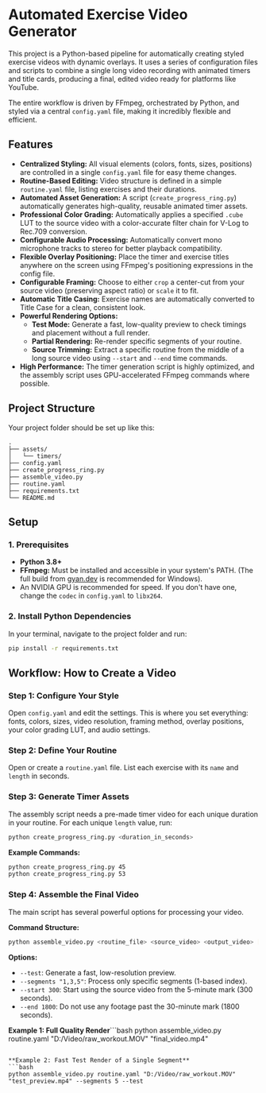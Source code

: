 # Automated Exercise Video Generator

This project is a Python-based pipeline for automatically creating styled exercise videos with dynamic overlays. It uses a series of configuration files and scripts to combine a single long video recording with animated timers and title cards, producing a final, edited video ready for platforms like YouTube.

The entire workflow is driven by FFmpeg, orchestrated by Python, and styled via a central `config.yaml` file, making it incredibly flexible and efficient.

## Features

- **Centralized Styling:** All visual elements (colors, fonts, sizes, positions) are controlled in a single `config.yaml` file for easy theme changes.
- **Routine-Based Editing:** Video structure is defined in a simple `routine.yaml` file, listing exercises and their durations.
- **Automated Asset Generation:** A script (`create_progress_ring.py`) automatically generates high-quality, reusable animated timer assets.
- **Professional Color Grading:** Automatically applies a specified `.cube` LUT to the source video with a color-accurate filter chain for V-Log to Rec.709 conversion.
- **Configurable Audio Processing:** Automatically convert mono microphone tracks to stereo for better playback compatibility.
- **Flexible Overlay Positioning:** Place the timer and exercise titles anywhere on the screen using FFmpeg's positioning expressions in the config file.
- **Configurable Framing:** Choose to either `crop` a center-cut from your source video (preserving aspect ratio) or `scale` it to fit.
- **Automatic Title Casing:** Exercise names are automatically converted to Title Case for a clean, consistent look.
- **Powerful Rendering Options:**
    - **Test Mode:** Generate a fast, low-quality preview to check timings and placement without a full render.
    - **Partial Rendering:** Re-render specific segments of your routine.
    - **Source Trimming:** Extract a specific routine from the middle of a long source video using `--start` and `--end` time commands.
- **High Performance:** The timer generation script is highly optimized, and the assembly script uses GPU-accelerated FFmpeg commands where possible.

## Project Structure

Your project folder should be set up like this:
```
.
├── assets/
│   └── timers/
├── config.yaml
├── create_progress_ring.py
├── assemble_video.py
├── routine.yaml
├── requirements.txt
└── README.md
```

## Setup

### 1. Prerequisites

- **Python 3.8+**
- **FFmpeg:** Must be installed and accessible in your system's PATH. (The full build from [gyan.dev](https://www.gyan.dev/ffmpeg/builds/) is recommended for Windows).
- An NVIDIA GPU is recommended for speed. If you don't have one, change the `codec` in `config.yaml` to `libx264`.

### 2. Install Python Dependencies

In your terminal, navigate to the project folder and run:
```bash
pip install -r requirements.txt
```

## Workflow: How to Create a Video

### Step 1: Configure Your Style

Open `config.yaml` and edit the settings. This is where you set everything: fonts, colors, sizes, video resolution, framing method, overlay positions, your color grading LUT, and audio settings.

### Step 2: Define Your Routine

Open or create a `routine.yaml` file. List each exercise with its `name` and `length` in seconds.

### Step 3: Generate Timer Assets

The assembly script needs a pre-made timer video for each unique duration in your routine. For each unique `length` value, run:
```bash
python create_progress_ring.py <duration_in_seconds>
```
**Example Commands:**
```bash
python create_progress_ring.py 45
python create_progress_ring.py 53
```

### Step 4: Assemble the Final Video

The main script has several powerful options for processing your video.

**Command Structure:**
```bash
python assemble_video.py <routine_file> <source_video> <output_video> [options]
```

**Options:**
- `--test`: Generate a fast, low-resolution preview.
- `--segments "1,3,5"`: Process only specific segments (1-based index).
- `--start 300`: Start using the source video from the 5-minute mark (300 seconds).
- `--end 1800`: Do not use any footage past the 30-minute mark (1800 seconds).

**Example 1: Full Quality Render**```bash
python assemble_video.py routine.yaml "D:/Video/raw_workout.MOV" "final_video.mp4"
```

**Example 2: Fast Test Render of a Single Segment**
```bash
python assemble_video.py routine.yaml "D:/Video/raw_workout.MOV" "test_preview.mp4" --segments 5 --test
```